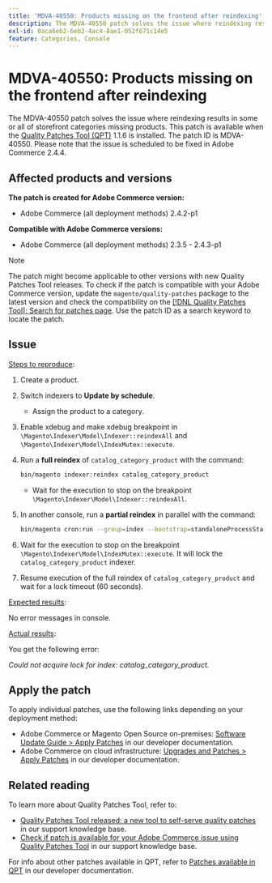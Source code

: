 ```yaml
---
title: 'MDVA-40550: Products missing on the frontend after reindexing'
description: The MDVA-40550 patch solves the issue where reindexing results in some or all of storefront categories missing products. This patch is available when the [Quality Patches Tool (QPT)](/help/announcements/adobe-commerce-announcements/magento-quality-patches-released-new-tool-to-self-serve-quality-patches.md) 1.1.6 is installed. The patch ID is MDVA-40550. Please note that the issue is scheduled to be fixed in Adobe Commerce 2.4.4.
exl-id: 0aca6eb2-6eb2-4ac4-8ae1-052f671c14e5
feature: Categories, Console
---
```

# MDVA-40550: Products missing on the frontend after reindexing

The MDVA-40550 patch solves the issue where reindexing results in some or all of storefront categories missing products. This patch is available when the [Quality Patches Tool (QPT)](/help/announcements/adobe-commerce-announcements/magento-quality-patches-released-new-tool-to-self-serve-quality-patches.md) 1.1.6 is installed. The patch ID is MDVA-40550. Please note that the issue is scheduled to be fixed in Adobe Commerce 2.4.4.

## Affected products and versions

**The patch is created for Adobe Commerce version:**

* Adobe Commerce (all deployment methods) 2.4.2-p1

**Compatible with Adobe Commerce versions:**

* Adobe Commerce (all deployment methods) 2.3.5 - 2.4.3-p1

>[!NOTE]
>
>The patch might become applicable to other versions with new Quality Patches Tool releases. To check if the patch is compatible with your Adobe Commerce version, update the `magento/quality-patches` package to the latest version and check the compatibility on the [[!DNL Quality Patches Tool]: Search for patches page](https://devdocs.magento.com/quality-patches/tool.html#patch-grid). Use the patch ID as a search keyword to locate the patch.

## Issue

<u>Steps to reproduce</u>:

1. Create a product.
1. Switch indexers to **Update by schedule**.
    * Assign the product to a category.
1. Enable xdebug and make xdebug breakpoint in `\Magento\Indexer\Model\Indexer::reindexAll` and `\Magento\Indexer\Model\IndexMutex::execute`.
1. Run a **full reindex** of `catalog_category_product` with the command:

    ```bash
    bin/magento indexer:reindex catalog_category_product
    ```

    * Wait for the execution to stop on the breakpoint `\Magento\Indexer\Model\Indexer::reindexAll`.

1. In another console, run a **partial reindex** in parallel with the command:

    ```bash
    bin/magento cron:run --group=index --bootstrap=standaloneProcessStarted=1
    ```

1. Wait for the execution to stop on the breakpoint `\Magento\Indexer\Model\IndexMutex::execute`. It will lock the `catalog_category_product` indexer.
1. Resume execution of the full reindex of `catalog_category_product` and wait for a lock timeout (60 seconds).

<u>Expected results</u>:

No error messages in console.

<u>Actual results</u>:

You get the following error:

*Could not acquire lock for index: catalog_category_product.*

## Apply the patch

To apply individual patches, use the following links depending on your deployment method:

* Adobe Commerce or Magento Open Source on-premises: [Software Update Guide > Apply Patches](https://devdocs.magento.com/guides/v2.4/comp-mgr/patching/mqp.html) in our developer documentation.
* Adobe Commerce on cloud infrastructure: [Upgrades and Patches > Apply Patches](https://devdocs.magento.com/cloud/project/project-patch.html) in our developer documentation.

## Related reading

To learn more about Quality Patches Tool, refer to:

* [Quality Patches Tool released: a new tool to self-serve quality patches](/help/announcements/adobe-commerce-announcements/magento-quality-patches-released-new-tool-to-self-serve-quality-patches.md) in our support knowledge base.
* [Check if patch is available for your Adobe Commerce issue using Quality Patches Tool](/help/support-tools/patches-available-in-qpt-tool/check-patch-for-magento-issue-with-magento-quality-patches.md) in our support knowledge base.

For info about other patches available in QPT, refer to [Patches available in QPT](https://devdocs.magento.com/quality-patches/tool.html#patch-grid) in our developer documentation.
